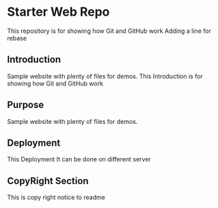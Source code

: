 # Starter Web Repo

This repository is for showing how Git and GitHub work
Adding a line for rebase

## Introduction
Sample website with plenty of files for demos.
This Introduction is for showing how Git and GitHub work

## Purpose

Sample website with plenty of files for demos.

## Deployment
This Deployment
It can be done on different server

## CopyRight Section 
This is copy right notice to readme